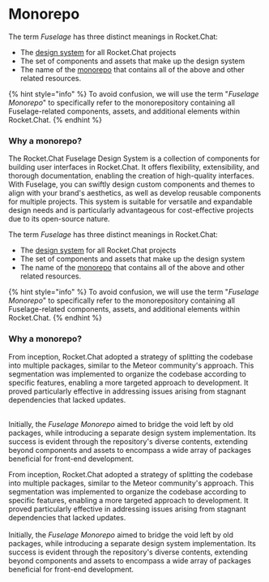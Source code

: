 # Monorepo

The term _Fuselage_ has three distinct meanings in Rocket.Chat:

* The [design system](https://uxdesign.cc/everything-you-need-to-know-about-design-systems-54b109851969) for all Rocket.Chat projects
* The set of components and assets that make up the design system
* The name of the [monorepo](https://en.wikipedia.org/wiki/Monorepo) that contains all of the above and other related resources.

{% hint style="info" %}
To avoid confusion, we will use the term "_Fuselage Monorepo_" to specifically refer to the monorepository containing all Fuselage-related components, assets, and additional elements within Rocket.Chat.
{% endhint %}

### Why a monorepo?

The Rocket.Chat Fuselage Design System is a collection of components for building user interfaces in Rocket.Chat. It offers flexibility, extensibility, and thorough documentation, enabling the creation of high-quality interfaces. With Fuselage, you can swiftly design custom components and themes to align with your brand's aesthetics, as well as develop reusable components for multiple projects. This system is suitable for versatile and expandable design needs and is particularly advantageous for cost-effective projects due to its open-source nature.

The term _Fuselage_ has three distinct meanings in Rocket.Chat:

* The [design system](https://uxdesign.cc/everything-you-need-to-know-about-design-systems-54b109851969) for all Rocket.Chat projects
* The set of components and assets that make up the design system
* The name of the [monorepo](https://en.wikipedia.org/wiki/Monorepo) that contains all of the above and other related resources.

{% hint style="info" %}
To avoid confusion, we will use the term "_Fuselage Monorepo_" to specifically refer to the monorepository containing all Fuselage-related components, assets, and additional elements within Rocket.Chat.
{% endhint %}

### Why a monorepo?

From inception, Rocket.Chat adopted a strategy of splitting the codebase into multiple packages, similar to the Meteor community's approach. This segmentation was implemented to organize the codebase according to specific features, enabling a more targeted approach to development. It proved particularly effective in addressing issues arising from stagnant dependencies that lacked updates.

\
Initially, the _Fuselage Monorepo_ aimed to bridge the void left by old packages, while introducing a separate design system implementation. Its success is evident through the repository's diverse contents, extending beyond components and assets to encompass a wide array of packages beneficial for front-end development.

From inception, Rocket.Chat adopted a strategy of splitting the codebase into multiple packages, similar to the Meteor community's approach. This segmentation was implemented to organize the codebase according to specific features, enabling a more targeted approach to development. It proved particularly effective in addressing issues arising from stagnant dependencies that lacked updates.\
\
Initially, the _Fuselage Monorepo_ aimed to bridge the void left by old packages, while introducing a separate design system implementation. Its success is evident through the repository's diverse contents, extending beyond components and assets to encompass a wide array of packages beneficial for front-end development.
